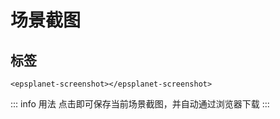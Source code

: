 #  场景截图

<div data-sunwayTheme='light'>
  <EpsplanetEarth :showDefaultBasemap="true" >
    <EpsplanetButton container="#earthContainer"  icon="icon-tool_kjcx" type="trigger" :position="position" title='截图'>
      <EpsplanetScreenshot/>
    </EpsplanetButton>
  </EpsplanetEarth>
</div>

<script setup lang='ts'>
import {ref} from 'vue';
const position = ref({
  left: 10,
  top: 10
});
</script>

## 标签

```vue
<epsplanet-screenshot></epsplanet-screenshot>
```

<!-- ## 用法 -->
::: info 用法
 点击即可保存当前场景截图，并自动通过浏览器下载
:::